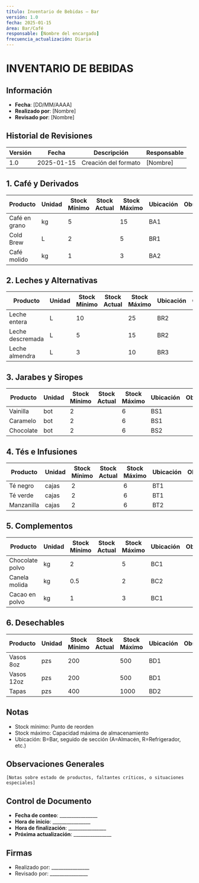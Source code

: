 ```yaml
---
título: Inventario de Bebidas – Bar
versión: 1.0
fecha: 2025-01-15
área: Bar/Café
responsable: [Nombre del encargado]
frecuencia_actualización: Diaria
---
```


# INVENTARIO DE BEBIDAS

## Información
- **Fecha**: [DD/MM/AAAA]
- **Realizado por**: [Nombre]
- **Revisado por**: [Nombre]

## Historial de Revisiones
| Versión | Fecha       | Descripción            | Responsable |
|---------|------------|------------------------|-------------|
| 1.0     | 2025-01-15 | Creación del formato   | [Nombre]    |

## 1. Café y Derivados
| Producto | Unidad | Stock Mínimo | Stock Actual | Stock Máximo | Ubicación | Observaciones |
|----------|--------|--------------|--------------|--------------|-----------|---------------|
| Café en grano | kg  | 5           |              | 15          | BA1       |               |
| Cold Brew    | L   | 2           |              | 5           | BR1       |               |
| Café molido  | kg  | 1           |              | 3           | BA2       |               |

## 2. Leches y Alternativas
| Producto        | Unidad | Stock Mínimo | Stock Actual | Stock Máximo | Ubicación | Observaciones |
|-----------------|--------|--------------|--------------|--------------|-----------|---------------|
| Leche entera    | L      | 10          |              | 25          | BR2       |               |
| Leche descremada| L      | 5           |              | 15          | BR2       |               |
| Leche almendra  | L      | 3           |              | 10          | BR3       |               |

## 3. Jarabes y Siropes
| Producto      | Unidad | Stock Mínimo | Stock Actual | Stock Máximo | Ubicación | Observaciones |
|---------------|--------|--------------|--------------|--------------|-----------|---------------|
| Vainilla      | bot    | 2           |              | 6           | BS1       |               |
| Caramelo      | bot    | 2           |              | 6           | BS1       |               |
| Chocolate     | bot    | 2           |              | 6           | BS2       |               |

## 4. Tés e Infusiones
| Producto     | Unidad | Stock Mínimo | Stock Actual | Stock Máximo | Ubicación | Observaciones |
|--------------|--------|--------------|--------------|--------------|-----------|---------------|
| Té negro     | cajas  | 2           |              | 6           | BT1       |               |
| Té verde     | cajas  | 2           |              | 6           | BT1       |               |
| Manzanilla   | cajas  | 2           |              | 6           | BT2       |               |

## 5. Complementos
| Producto         | Unidad | Stock Mínimo | Stock Actual | Stock Máximo | Ubicación | Observaciones |
|------------------|--------|--------------|--------------|--------------|-----------|---------------|
| Chocolate polvo  | kg     | 2           |              | 5           | BC1       |               |
| Canela molida    | kg     | 0.5         |              | 2           | BC2       |               |
| Cacao en polvo   | kg     | 1           |              | 3           | BC1       |               |

## 6. Desechables
| Producto      | Unidad | Stock Mínimo | Stock Actual | Stock Máximo | Ubicación | Observaciones |
|---------------|--------|--------------|--------------|--------------|-----------|---------------|
| Vasos 8oz     | pzs    | 200         |              | 500         | BD1       |               |
| Vasos 12oz    | pzs    | 200         |              | 500         | BD1       |               |
| Tapas         | pzs    | 400         |              | 1000        | BD2       |               |

## Notas
- Stock mínimo: Punto de reorden
- Stock máximo: Capacidad máxima de almacenamiento
- Ubicación: B=Bar, seguido de sección (A=Almacén, R=Refrigerador, etc.)

## Observaciones Generales
```
[Notas sobre estado de productos, faltantes críticos, o situaciones especiales]
```

## Control de Documento
- **Fecha de conteo**: ________________
- **Hora de inicio**: ________________
- **Hora de finalización**: ________________
- **Próxima actualización**: ________________

## Firmas
- Realizado por: ________________
- Revisado por: ________________ 